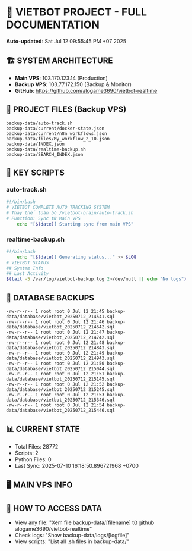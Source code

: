 # 🤖 VIETBOT PROJECT - FULL DOCUMENTATION
**Auto-updated**: Sat Jul 12 09:55:45 PM +07 2025

## 🏗️ SYSTEM ARCHITECTURE
- **Main VPS**: 103.170.123.14 (Production)
- **Backup VPS**: 103.77.172.150 (Backup & Monitor)
- **GitHub**: https://github.com/alogame3690/vietbot-realtime

## 📁 PROJECT FILES (Backup VPS)
```
backup-data/auto-track.sh
backup-data/current/docker-state.json
backup-data/current/n8n_workflows.json
backup-data/files/My_workflow_2_10.json
backup-data/INDEX.json
backup-data/realtime-backup.sh
backup-data/SEARCH_INDEX.json
```

## 🔧 KEY SCRIPTS
### auto-track.sh
```bash
#!/bin/bash
# VIETBOT COMPLETE AUTO TRACKING SYSTEM
# Thay thế toàn bộ /vietbot-brain/auto-track.sh
# Function: Sync từ Main VPS
    echo "[$(date)] Starting sync from main VPS"
```
### realtime-backup.sh
```bash
#!/bin/bash
    echo "[$(date)] Generating status..." >> $LOG
# VIETBOT STATUS
## System Info
## Last Activity
$(tail -5 /var/log/vietbot-backup.log 2>/dev/null || echo "No logs")
```

## 💾 DATABASE BACKUPS
```
-rw-r--r-- 1 root root 0 Jul 12 21:45 backup-data/database/vietbot_20250712_214541.sql
-rw-r--r-- 1 root root 0 Jul 12 21:46 backup-data/database/vietbot_20250712_214642.sql
-rw-r--r-- 1 root root 0 Jul 12 21:47 backup-data/database/vietbot_20250712_214742.sql
-rw-r--r-- 1 root root 0 Jul 12 21:48 backup-data/database/vietbot_20250712_214843.sql
-rw-r--r-- 1 root root 0 Jul 12 21:49 backup-data/database/vietbot_20250712_214943.sql
-rw-r--r-- 1 root root 0 Jul 12 21:50 backup-data/database/vietbot_20250712_215044.sql
-rw-r--r-- 1 root root 0 Jul 12 21:51 backup-data/database/vietbot_20250712_215145.sql
-rw-r--r-- 1 root root 0 Jul 12 21:52 backup-data/database/vietbot_20250712_215245.sql
-rw-r--r-- 1 root root 0 Jul 12 21:53 backup-data/database/vietbot_20250712_215346.sql
-rw-r--r-- 1 root root 0 Jul 12 21:54 backup-data/database/vietbot_20250712_215446.sql
```

## 📊 CURRENT STATE
- Total Files: 28772
- Scripts: 2
- Python Files: 0
- Last Sync: 2025-07-10 16:18:50.896721968 +0700

## 🖥️ MAIN VPS INFO


## 🚨 HOW TO ACCESS DATA
- View any file: "Xem file backup-data/[filename] từ github alogame3690/vietbot-realtime"
- Check logs: "Show backup-data/logs/[logfile]"
- View scripts: "List all .sh files in backup-data/"
